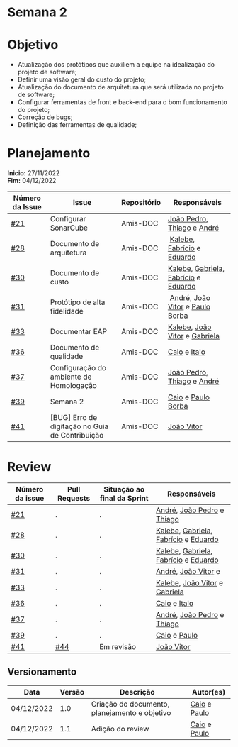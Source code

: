 # Semana 2

# Objetivo

- Atualização dos protótipos que auxiliem a equipe na idealização do projeto de software;
- Definir uma visão geral do custo do projeto;
- Atualização do documento de arquitetura que será utilizada no projeto de software;
- Configurar ferramentas de front e back-end para o bom funcionamento do projeto;
- Correção de bugs;
- Definição das ferramentas de qualidade;

# Planejamento

**Inicio:** 27/11/2022</br>
**Fim:** 04/12/2022

| Número da Issue | Issue | Repositório | Responsáveis |
| ---- | ---- | ---- | ---- |
| [#21](https://github.com/fga-eps-mds/2022.2-Amis-Doc/issues/21) | Configurar SonarCube | Amis-DOC | [João Pedro](https://github.com/jps12),  [Thiago](https://github.com/thiagolsg) e [André](https://github.com/andrelucasf) |
| [#28](https://github.com/fga-eps-mds/2022.2-Amis-Doc/issues/28) | Documento de arquitetura | Amis-DOC | [Kalebe](https://github.com/KalebeLopes), [Fabrício](https://github.com/FabricioDeQueiroz) e [Eduardo](https://github.com/fxred)|
| [#30](https://github.com/fga-eps-mds/2022.2-Amis-Doc/issues/30) | Documento de custo | Amis-DOC | [Kalebe](https://github.com/KalebeLopes),  [Gabriela](https://github.com/gabrielapivetta), [Fabrício](https://github.com/FabricioDeQueiroz) e [Eduardo](https://github.com/fxred) |
| [#31](https://github.com/fga-eps-mds/2022.2-Amis-Doc/issues/31) | Protótipo de alta fidelidade | Amis-DOC | [André](https://github.com/andrelucasf), [João Vitor](https://github.com/Jvsoutomaior) e [Paulo Borba](https://github.com/paulohborba)|
| [#33](https://github.com/fga-eps-mds/2022.2-Amis-Doc/issues/33) | Documentar EAP | Amis-DOC | [Kalebe](https://github.com/KalebeLopes), [João Vitor](https://github.com/Jvsoutomaior) e [Gabriela](https://github.com/gabrielapivetta)|
| [#36](https://github.com/fga-eps-mds/2022.2-Amis-Doc/issues/36) | Documento de qualidade | Amis-DOC | [Caio](https://github.com/CaioSulz) e [Italo](https://github.com/ItaloBrunoM)|
| [#37](https://github.com/fga-eps-mds/2022.2-Amis-Doc/issues/37) | Configuração do ambiente de Homologação | Amis-DOC | [João Pedro](https://github.com/jps12),  [Thiago](https://github.com/thiagolsg) e [André](https://github.com/andrelucasf) |
| [#39](https://github.com/fga-eps-mds/2022.2-Amis-Doc/issues/39) | Semana 2 | Amis-DOC |  [Caio](https://github.com/CaioSulz) e [Paulo Borba](https://github.com/paulohborba) |
| [#41](https://github.com/fga-eps-mds/2022.2-Amis-Doc/issues/41) | [BUG] Erro de digitação no Guia de Contribuição | Amis-DOC |  [João Vitor](https://github.com/Jvsoutomaior) |

# Review

| Número da issue | Pull Requests | Situação ao final da Sprint | Responsáveis |
| ---- | ---- | ---- | ---- |
| [#21](https://github.com/fga-eps-mds/2022.2-Amis-Doc/issues/21) | . | . | [André](https://github.com/andrelucasf), [João Pedro](https://github.com/jps12) e [Thiago](https://github.com/thiagolsg)|
| [#28](https://github.com/fga-eps-mds/2022.2-Amis-Doc/issues/28) | . | . | [Kalebe](https://github.com/KalebeLopes), [Gabriela](https://github.com/gabrielapivetta), [Fabrício](https://github.com/FabricioDeQueiroz) e [Eduardo](https://github.com/fxred)| 
| [#30](https://github.com/fga-eps-mds/2022.2-Amis-Doc/issues/28) | . | . | [Kalebe](https://github.com/KalebeLopes), [Gabriela](https://github.com/gabrielapivetta), [Fabrício](https://github.com/FabricioDeQueiroz) e [Eduardo](https://github.com/fxred)|
| [#31](https://github.com/fga-eps-mds/2022.2-Amis-Doc/issues/29) | . | . | [André](https://github.com/andrelucasf), [João Vitor](https://github.com/Jvsoutomaior) e 
| [#33](https://github.com/fga-eps-mds/2022.2-Amis-Doc/issues/33) | . | . | [Kalebe](https://github.com/KalebeLopes), [João Vitor](https://github.com/Jvsoutomaior) e [Gabriela](https://github.com/gabrielapivetta)|
| [#36](https://github.com/fga-eps-mds/2022.2-Amis-Doc/issues/36) | . | . | [Caio](https://github.com/CaioSulz) e [Italo](https://github.com/ItaloBrunoM)|
| [#37](https://github.com/fga-eps-mds/2022.2-Amis-Doc/issues/37) | . | . | [André](https://github.com/andrelucasf), [João Pedro](https://github.com/jps12) e [Thiago](https://github.com/thiagolsg)|
| [#39](https://github.com/fga-eps-mds/2022.2-Amis-Doc/issues/39) | . | . | [Caio](https://github.com/CaioSulz) e [Paulo](https://github.com/paulohborba)|
| [#41](https://github.com/fga-eps-mds/2022.2-Amis-Doc/issues/41) | [#44](https://github.com/fga-eps-mds/2022.2-Amis-Doc/pull/44) | Em revisão | [João Vitor](https://github.com/Jvsoutomaior)|

## Versionamento

| Data | Versão | Descrição | Autor(es) |
|------|--------|-----------|-----------|
| 04/12/2022 | 1.0 | Criação do documento, planejamento e objetivo | [Caio](https://github.com/CaioSulz) e [Paulo](https://github.com/paulohborba) |
| 04/12/2022 | 1.1 | Adição do review | [Caio](https://github.com/CaioSulz) e [Paulo](https://github.com/paulohborba) |
